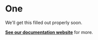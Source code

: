 # One

We'll get this filled out properly soon.

**[See our documentation website](https://onestack.dev)** for more.
